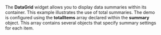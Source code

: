 The **DataGrid** widget allows you to&nbsp;display data summaries within its container. This example illustrates the use of&nbsp;total summaries. The demo is&nbsp;configured using the **totalItems** array declared within the **summary** object. This array contains several objects that specify summary settings for each item.